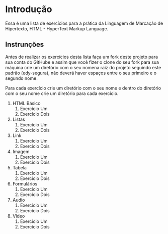 # Introdução

Essa é uma lista de exercícios para a prática da Linguagem de Marcação de Hipertexto, HTML - HyperText Markup Language.

## Instrunções

Antes de realizar os exercícios desta lista faça um fork deste projeto para sua conta do GitHube e assim que você fizer 
o clone do seu fork para sua máquina crie um diretório com o seu nomena raíz do projeto seguindo este padrão (edy-segura), 
não deverá haver espaços entre o seu primeiro e o segundo nome.

Para cada exercício crie um diretório com o seu nome e dentro do diretório com o seu nome crie um diretório para cada exercício.


1. HTML Básico
	1. Exercício Um
	1. Exercício Dois
1. Listas
	1. Exercício Um
	1. Exercício Dois
1. Link
	1. Exercício Um
	1. Exercício Dois
1. Imagem
	1. Exercício Um
	1. Exercício Dois
1. Tabela
	1. Exercício Um
	1. Exercício Dois
1. Formulários
	1. Exercício Um
	1. Exercício Dois
1. Audio
	1. Exercício Um
	1. Exercício Dois
1. Vídeo
	1. Exercício Um
	1. Exercício Dois
